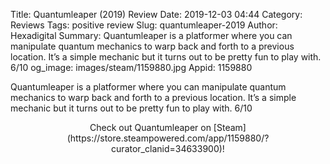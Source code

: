 Title: Quantumleaper (2019) Review
Date: 2019-12-03 04:44
Category: Reviews
Tags: positive review
Slug: quantumleaper-2019
Author: Hexadigital
Summary: Quantumleaper is a platformer where you can manipulate quantum mechanics to warp back and forth to a previous location. It’s a simple mechanic but it turns out to be pretty fun to play with. 6/10
og_image: images/steam/1159880.jpg
Appid: 1159880

Quantumleaper is a platformer where you can manipulate quantum mechanics to warp back and forth to a previous location. It’s a simple mechanic but it turns out to be pretty fun to play with. 6/10

<center>Check out Quantumleaper on [Steam](https://store.steampowered.com/app/1159880/?curator_clanid=34633900)!</center>
